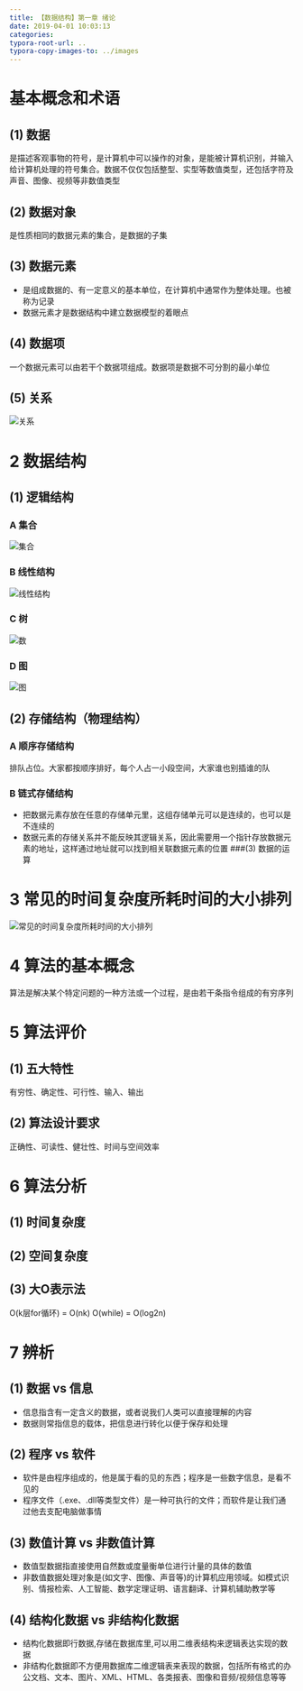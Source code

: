 ```yaml
---
title: 【数据结构】第一章 绪论
date: 2019-04-01 10:03:13
categories:
typora-root-url: ..
typora-copy-images-to: ../images
---
```


# 基本概念和术语
## (1) 数据
是描述客观事物的符号，是计算机中可以操作的对象，是能被计算机识别，并输入给计算机处理的符号集合。数据不仅仅包括整型、实型等数值类型，还包括字符及声音、图像、视频等非数值类型
## (2) 数据对象
是性质相同的数据元素的集合，是数据的子集
## (3) 数据元素
- 是组成数据的、有一定意义的基本单位，在计算机中通常作为整体处理。也被称为记录
- 数据元素才是数据结构中建立数据模型的着眼点
## (4) 数据项
一个数据元素可以由若干个数据项组成。数据项是数据不可分割的最小单位
## (5) 关系
![关系](../images/8151888-5808029e50a13c6d.png)

# 2 数据结构
## (1) 逻辑结构
### A 集合
![集合](../images/8151888-a0c20d042bd4db42.png)
### B 线性结构
![线性结构](../images/8151888-da4a330be2a3d4ac.png)
### C 树
![数](../images/8151888-4fec4c01764e1f20.png)
### D 图
![图](../images/8151888-e4b72af279257c08.png)
## (2) 存储结构（物理结构）
### A 顺序存储结构
排队占位。大家都按顺序排好，每个人占一小段空间，大家谁也别插谁的队
### B 链式存储结构
- 把数据元素存放在任意的存储单元里，这组存储单元可以是连续的，也可以是不连续的
- 数据元素的存储关系并不能反映其逻辑关系，因此需要用一个指针存放数据元素的地址，这样通过地址就可以找到相关联数据元素的位置
###(3) 数据的运算

# 3 常见的时间复杂度所耗时间的大小排列
![常见的时间复杂度所耗时间的大小排列](../images/8151888-89e5b7476468258d.png)

# 4 算法的基本概念
算法是解决某个特定问题的一种方法或一个过程，是由若干条指令组成的有穷序列

# 5 算法评价
## (1) 五大特性
有穷性、确定性、可行性、输入、输出
## (2) 算法设计要求
正确性、可读性、健壮性、时间与空间效率

# 6 算法分析
## (1) 时间复杂度
## (2) 空间复杂度
## (3) 大O表示法
O(k层for循环) = O(nk)
O(while) = O(log2n)

# 7 辨析
## (1) 数据 vs 信息
- 信息指含有一定含义的数据，或者说我们人类可以直接理解的内容
- 数据则常指信息的载体，把信息进行转化以便于保存和处理
## (2) 程序 vs 软件
- 软件是由程序组成的，他是属于看的见的东西；程序是一些数字信息，是看不见的
- 程序文件（.exe、.dll等类型文件）是一种可执行的文件；而软件是让我们通过他去支配电脑做事情
## (3) 数值计算 vs 非数值计算
- 数值型数据指直接使用自然数或度量衡单位进行计量的具体的数值
- 非数值数据处理对象是(如文字、图像、声音等)的计算机应用领域。如模式识别、情报检索、人工智能、数学定理证明、语言翻译、计算机辅助教学等
## (4) 结构化数据 vs 非结构化数据
- 结构化数据即行数据,存储在数据库里,可以用二维表结构来逻辑表达实现的数据
- 非结构化数据即不方便用数据库二维逻辑表来表现的数据，包括所有格式的办公文档、文本、图片、XML、HTML、各类报表、图像和音频/视频信息等等

